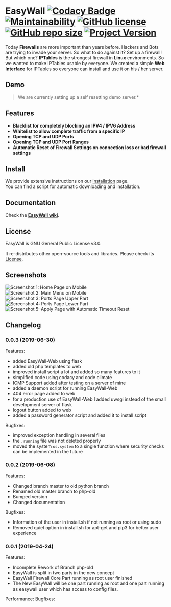 # EasyWall [![Codacy Badge](https://api.codacy.com/project/badge/Grade/3e06b3dc52b34cca839c8848d799d251)](https://www.codacy.com/app/jpylypiw/easywall?utm_source=github.com&amp;utm_medium=referral&amp;utm_content=jpylypiw/easywall&amp;utm_campaign=Badge_Grade) [![Maintainability](https://api.codeclimate.com/v1/badges/1da84d05446c7a18aece/maintainability)](https://codeclimate.com/github/jpylypiw/easywall/maintainability) [![GitHub license](https://img.shields.io/github/license/jpylypiw/easywall.svg)](https://github.com/jpylypiw/easywall/blob/master/LICENSE) [![GitHub repo size](https://img.shields.io/github/repo-size/jpylypiw/easywall.svg)](https://github.com/jpylypiw/easywall) [![Project Version](https://img.shields.io/badge/release-alpha-red.svg)](https://github.com/jpylypiw/easywall)

Today **Firewalls** are more important than years before. Hackers and Bots are trying to invade your server. So what to do against it?
Set up a firewall! But which one? **IPTables** is the strongest firewall in **Linux** environments. So we wanted to make IPTables usable by everyone. We created a simple **Web Interface** for IPTables so everyone can install and use it on his / her server.

## Demo

> We are currently setting up a self resetting demo server.*

## Features

- **Blacklist for completely blocking an IPV4 / IPV6 Address**
- **Whitelist to allow complete traffic from a specific IP**
- **Opening TCP and UDP Ports**
- **Opening TCP and UDP Port Ranges**
- **Automatic Reset of Firewall Settings on connection loss or bad firewall settings**

## Install

We provide extensive instructions on our [installation](https://github.com/jpylypiw/easywall/blob/master/INSTALL.md) page.  
You can find a script for automatic downloading and installation.

## Documentation

Check the **[EasyWall wiki](https://github.com/jpylypiw/easywall/wiki)**.

## License

EasyWall is GNU General Public License v3.0.

It re-distributes other open-source tools and libraries. Please check its [License](https://github.com/jpylypiw/easywall/blob/master/LICENSE).

## Screenshots

![Screenshot 1: Home Page on Mobile](http://i.imgur.com/vEneFWK.png)
![Screenshot 2: Main Menu on Mobile](http://i.imgur.com/zxCcPQW.png)
![Screenshot 3: Ports Page Upper Part](http://i.imgur.com/qYjxXNZ.png)
![Screenshot 4: Ports Page Lower Part](http://i.imgur.com/zdN0oRu.png)
![Screenshot 5: Apply Page with Automatic Timeout Reset](http://i.imgur.com/BaWMkZD.png)

## Changelog

### 0.0.3 (2019-06-30)

Features:

- added EasyWall-Web using flask
- added old php templates to web
- improved install script a lot and added so many features to it
- simplified code using codacy and code climate
- ICMP Support added after testing on a server of mine
- added a daemon script for running EasyWall-Web
- 404 error page added to web
- for a production use of EasyWall-Web I added uwsgi instead of the small development server of flask
- logout button added to web
- added a password generator script and added it to install script

Bugfixes:

- improved exception handling in several files
- the `.running` file was not deleted properly
- moved the system `os.system` to a single function where security checks can be implemented in the future

### 0.0.2 (2019-06-08)

Features:

- Changed branch master to old python branch
- Renamed old master branch to php-old
- Bumped version
- Changed documentation

Bugfixes:

- Information of the user in install.sh if not running as root or using sudo
- Removed quiet option in install.sh for apt-get and pip3 for better user experience

### 0.0.1 (2019-04-24)

Features:

- Incomplete Rework of Branch php-old
- EasyWall is split in two parts in the new concept
- EasyWall Firewall Core Part running as root user finished
- The New EasyWall will be one part running as root and one part running as easywall user which has access to config files.

Performance:
Bugfixes:
